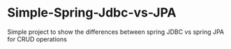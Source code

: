 # Simple-Spring-Jdbc-vs-JPA

Simple project to show the differences between spring JDBC vs spring JPA for CRUD operations 
